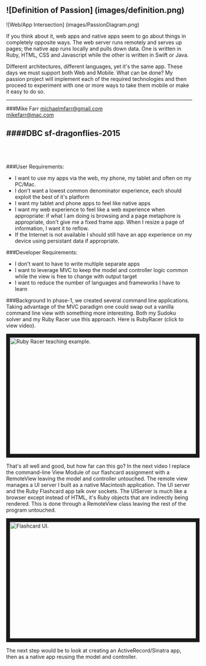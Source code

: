 ![Definition of Passion] (images/definition.png)
---

![Web/App Intersection] (images/PassionDiagram.png)

If you think about it, web apps and native apps seem to go about things in completely opposite ways.  The web server runs remotely and serves up pages; the native app runs locally and pulls down data.  One is written in Ruby, HTML, CSS and Javascript while the other is written in Swift or Java. 

Different architectures, different languages, yet it's the same app.  These days we must support both Web and Mobile. What can be done?  My passion project will implement each of the required technologies and then proceed to experiment with one or more ways to take them mobile or make it easy to do so.

---

###Mike Farr
michaelmfarr@gmail.com <br>
mikefarr@mac.com

####DBC sf-dragonflies-2015
---
<br><br><br>
###User Requirements:
* I want to use my apps via the web, my phone, my tablet and often on my PC/Mac.
* I don't want a lowest common denominator experience, each should exploit the best of it's platform
* I want my tablet and phone apps to feel like native apps
* I want my web experience to feel like a web experience when appropriate: if what I am doing is browsing and a page metaphore is appropriate, don't give me a fixed frame app.  When I resize a page of information, I want it to reflow.
* If the Internet is not available I should still have an app experience on my device using persistant data if appropriate.
 
###Developer Requirements:
* I don't want to have to write multiple separate apps
* I want to leverage MVC to keep the model and controller logic common while the view is free to change with output target
* I want to reduce the number of languages and frameworks I have to learn

###Background
In phase-1, we created several command line applications.  Taking advantage of the MVC paradigm one could swap out a vanilla command line view with something more interesting. Both my Sudoku solver and my Ruby Racer use this approach.  Here is RubyRacer (click to view video).

<a href="http://www.youtube.com/watch?feature=player_embedded&v=7eWvCm3l7pQ
" target="_blank"><img src="http://img.youtube.com/vi/7eWvCm3l7pQ/0.jpg" 
alt="Ruby Racer teaching example." width="560" height="315" border="10" /></a>

That's all well and good, but how far can this go? In the next video I replace the command-line View Module of our flashcard assignment with a RemoteView leaving the model and controller untouched.  The remote view manages a UI server I built as a native Macintosh application.  The UI server and the Ruby Flashcard app talk over sockets.  The UIServer is much like a browser except instead of HTML, it's Ruby objects that are indirectly being rendered. This is done through a RemoteView class leaving the rest of the program untouched.   
 
<a href="http://www.youtube.com/watch?feature=player_embedded&v=37ZlKUeJXfM
" target="_blank"><img src="http://img.youtube.com/vi/37ZlKUeJXfM/0.jpg" 
alt="Flashcard UI." width="560" height="315" border="10" /></a>

The next step would be to look at creating an ActiveRecord/Sinatra app, then as a native app reusing the model and controller.  


